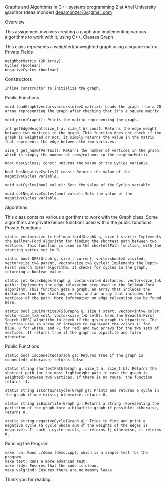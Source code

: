 Graphs and Algorithms in C++
systems programming 2 at Ariel University 
@author (deaa monder)
deaamonzer20@gmail.com

Overview

This assignment involves creating a graph and implementing various algorithms to work with it, using C++.
Classes
Graph

This class represents a weighted/unweighted graph using a square matrix.
Private Fields

    neighborMatrix (2D Array)
    Cycles (boolean)
    negativeCycles (boolean)

Constructors

    Inline constructor to initialize the graph.

Public Functions

    void loadGraph(vector<vector<int>>& matrix): Loads the graph from a 2D array representing the graph after checking that it's a square matrix.

    void printGraph(): Prints the matrix representing the graph.

    int getEdgeWeight(size_t a, size_t b) const: Returns the edge weight between two vertices in the graph. This function does not check if the graph is weighted or not; it simply returns the value in the matrix that represents the edge between the two vertices.

    size_t get_numOfVertex(): Returns the number of vertices in the graph, which is simply the number of rows/columns in the neighborMatrix.

    bool hasCycles() const: Returns the value of the Cycles variable.

    bool hasNegativeCycles() const: Returns the value of the negativeCycles variable.

    void setCycles(bool value): Sets the value of the Cycles variable.

    void setNegativeCycles(bool value): Sets the value of the negativeCycles variable.

Algorithms

This class contains various algorithms to work with the Graph class. Some algorithms are private helper functions used within the public functions.
Private Functions

    static vector<size_t> bellman_ford(Graph& g, size_t start): Implements the Bellman-Ford algorithm for finding the shortest path between two vertices. This function is used in the shortestPath function, with the starting vertex set to 0.

    static bool DFS(Graph g, size_t current, vector<bool>& visited, vector<size_t>& parent, vector<size_t>& cycle): Implements the Depth-First Search (DFS) algorithm. It checks for cycles in the graph, returning a boolean value.

    static int RelaxEdges(Graph g, vector<int>& distances, vector<size_t>& path): Implements the edge relaxation step used in the Bellman-Ford algorithm. This function gets a graph, an array that includes the distances from the starting vertex, and an array that includes the vertices of the path. More information on edge relaxation can be found here.

    static bool isBiPartiteBFS(Graph& g, size_t start, vector<int>& color, vector<size_t>& setA, vector<size_t>& setB): Uses the Breadth-First Search (BFS) algorithm to check if the given graph is bipartite. The function uses an array of integers to represent the colors (1 for blue, 0 for white, and -1 for red) and two arrays for the two sets of vertices. It returns true if the graph is bipartite and false otherwise.

Public Functions

    static bool isConnected(Graph g): Returns true if the graph is connected; otherwise, returns false.

    static string shortestPath(Graph g, size_t a, size_t b): Returns the shortest path (or the most lightweight path in case the graph is weighted) between two vertices. If there is no route, the function returns -1.

    static string isContainsCycle(Graph g): Prints and returns a cycle in the graph if one exists; otherwise, returns 0.

    static string isBipartite(Graph g): Returns a string representing the partition of the graph into a bipartite graph if possible; otherwise, returns 0.

    static string negativeCycle(Graph g): Tries to find and print a negative cycle (a cycle whose sum of the weights of the edges is negative). If such a cycle exists, it returns 1; otherwise, it returns 0.

Running the Program

    make run: Runs ./demo (demo.cpp), which is a simple test for the program.
    make test: Runs a more advanced test.
    make tidy: Ensures that the code is clean.
    make valgrind: Ensures there are no memory leaks.

Thank you for reading.
